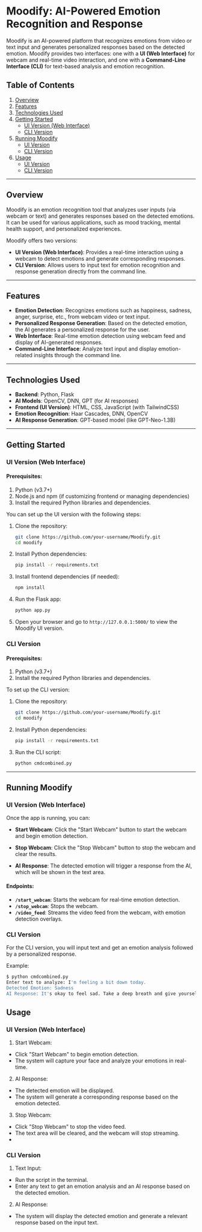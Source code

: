 # **Moodify: AI-Powered Emotion Recognition and Response**

Moodify is an AI-powered platform that recognizes emotions from video or text input and generates personalized responses based on the detected emotion. Moodify provides two interfaces: one with a **UI (Web Interface)** for webcam and real-time video interaction, and one with a **Command-Line Interface (CLI)** for text-based analysis and emotion recognition.

## **Table of Contents**
1. [Overview](#overview)
2. [Features](#features)
3. [Technologies Used](#technologies-used)
4. [Getting Started](#getting-started)
    - [UI Version (Web Interface)](#ui-version-web-interface)
    - [CLI Version](#cli-version)
5. [Running Moodify](#running-moodify)
    - [UI Version](#running-the-ui-version)
    - [CLI Version](#running-the-cli-version)
6. [Usage](#usage)
    - [UI Version](#usage-ui-version)
    - [CLI Version](#usage-cli-version)

---

## **Overview**

Moodify is an emotion recognition tool that analyzes user inputs (via webcam or text) and generates responses based on the detected emotions. It can be used for various applications, such as mood tracking, mental health support, and personalized experiences.

Moodify offers two versions:
- **UI Version (Web Interface)**: Provides a real-time interaction using a webcam to detect emotions and generate corresponding responses.
- **CLI Version**: Allows users to input text for emotion recognition and response generation directly from the command line.

---

## **Features**
- **Emotion Detection**: Recognizes emotions such as happiness, sadness, anger, surprise, etc., from webcam video or text input.
- **Personalized Response Generation**: Based on the detected emotion, the AI generates a personalized response for the user.
- **Web Interface**: Real-time emotion detection using webcam feed and display of AI-generated responses.
- **Command-Line Interface**: Analyze text input and display emotion-related insights through the command line.

---

## **Technologies Used**
- **Backend**: Python, Flask
- **AI Models**: OpenCV, DNN, GPT (for AI responses)
- **Frontend (UI Version)**: HTML, CSS, JavaScript (with TailwindCSS)
- **Emotion Recognition**: Haar Cascades, DNN, OpenCV
- **AI Response Generation**: GPT-based model (like GPT-Neo-1.3B)

---

## **Getting Started**

### **UI Version (Web Interface)**

#### Prerequisites:
1. Python (v3.7+)
2. Node.js and npm (if customizing frontend or managing dependencies)
3. Install the required Python libraries and dependencies.

You can set up the UI version with the following steps:

1. Clone the repository:
    ```bash
    git clone https://github.com/your-username/Moodify.git
    cd moodify
    ```

2. Install Python dependencies:
    ```bash
    pip install -r requirements.txt
    ```

3. Install frontend dependencies (if needed):
    ```bash
    npm install
    ```

4. Run the Flask app:
    ```bash
    python app.py
    ```

5. Open your browser and go to `http://127.0.0.1:5000/` to view the Moodify UI version.

### **CLI Version**

#### Prerequisites:
1. Python (v3.7+)
2. Install the required Python libraries and dependencies.

To set up the CLI version:

1. Clone the repository:
    ```bash
    git clone https://github.com/your-username/Moodify.git
    cd moodify
    ```

2. Install Python dependencies:
    ```bash
    pip install -r requirements.txt
    ```

3. Run the CLI script:
    ```bash
    python cmdcombined.py
    ```

---

## **Running Moodify**

### **UI Version (Web Interface)**

Once the app is running, you can:
- **Start Webcam**: Click the "Start Webcam" button to start the webcam and begin emotion detection.
- **Stop Webcam**: Click the "Stop Webcam" button to stop the webcam and clear the results.

- **AI Response**: The detected emotion will trigger a response from the AI, which will be shown in the text area.

#### Endpoints:
- **`/start_webcam`**: Starts the webcam for real-time emotion detection.
- **`/stop_webcam`**: Stops the webcam.
- **`/video_feed`**: Streams the video feed from the webcam, with emotion detection overlays.

### **CLI Version**

For the CLI version, you will input text and get an emotion analysis followed by a personalized response.

Example:
```bash
$ python cmdcombined.py
Enter text to analyze: I'm feeling a bit down today.
Detected Emotion: Sadness
AI Response: It's okay to feel sad. Take a deep breath and give yourself some time.
```
## **Usage**

### **UI Version (Web Interface)**

1. Start Webcam:
- Click "Start Webcam" to begin emotion detection.
- The system will capture your face and analyze your emotions in real-time.
2. AI Response:
- The detected emotion will be displayed.
- The system will generate a corresponding response based on the emotion detected.
3. Stop Webcam:
- Click "Stop Webcam" to stop the video feed.
- The text area will be cleared, and the webcam will stop streaming.
- 
### **CLI Version**

1. Text Input:
- Run the script in the terminal.
- Enter any text to get an emotion analysis and an AI response based on the detected emotion.
2. AI Response:
- The system will display the detected emotion and generate a relevant response based on the 
   input text.

